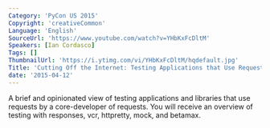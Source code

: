 ```yaml
---
Category: 'PyCon US 2015'
Copyright: 'creativeCommon'
Language: 'English'
SourceUrl: 'https://www.youtube.com/watch?v=YHbKxFcDltM'
Speakers: [Ian Cordasco]
Tags: []
ThumbnailUrl: 'https://i.ytimg.com/vi/YHbKxFcDltM/hqdefault.jpg'
Title: 'Cutting Off the Internet: Testing Applications that Use Requests'
date: '2015-04-12'
---
```

A brief and opinionated view of testing applications and libraries that use requests by a core-developer of requests. You will receive an overview of testing with responses, vcr, httpretty, mock, and betamax.
